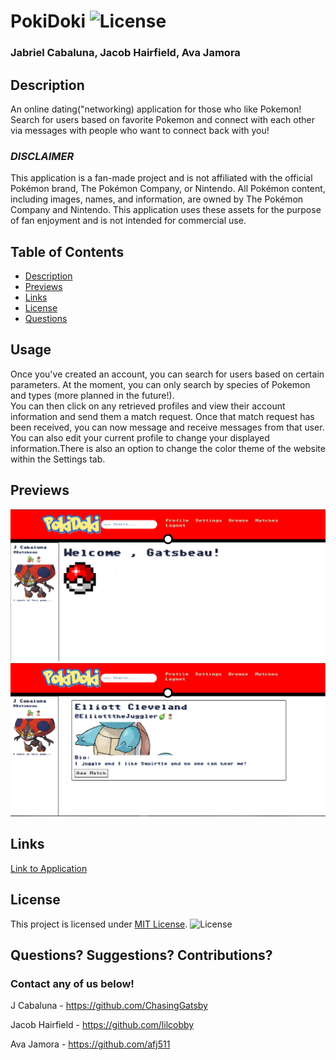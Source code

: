 # PokiDoki ![License](https://img.shields.io/badge/License-MIT-yellow.svg)
### Jabriel Cabaluna, Jacob Hairfield, Ava Jamora

## Description

An online dating("networking) application for those who like Pokemon! Search for users based on favorite Pokemon and connect with each other via messages with people who want to connect back with you!

### _DISCLAIMER_
This application is a fan-made project and is not affiliated with the
official Pokémon brand, The Pokémon Company, or Nintendo. All Pokémon
content, including images, names, and information, are owned by The
Pokémon Company and Nintendo. This application uses these assets for the
purpose of fan enjoyment and is not intended for commercial use.

## Table of Contents

- [Description](#description)
- [Previews](#previews)
- [Links](#links)
- [License](#license)
- [Questions](#questions)

## Usage 
Once you've created an account, you can search for users based on certain parameters. At the moment, you can only search by species of Pokemon and types (more planned in the future!).  
You can then click on any retrieved profiles and view their account information and send them a match request. Once that match request has been received, you can now message and receive messages from that user.  
You can also edit your current profile to change your displayed information.There is also an option to change the color theme of the website within the Settings tab.


## Previews

![alt text](images/image.png)
![alt text](images/image-1.png)

## Links

[Link to Application](https://pokidoki-96931dcc8e78.herokuapp.com/)

## License

This project is licensed under [MIT License](https://opensource.org/licenses/MIT). ![License](https://img.shields.io/badge/License-MIT-yellow.svg)

## Questions? Suggestions? Contributions?

### Contact any of us below!

J Cabaluna - https://github.com/ChasingGatsby

Jacob Hairfield - https://github.com/lilcobby

Ava Jamora - https://github.com/afj511
